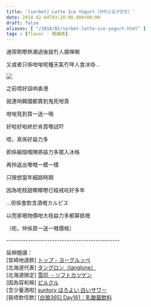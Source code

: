 ```yaml
---
title: '[sorbet] Lotte Ice Yogurt（아이스요구르트）'
date: 2018-02-04T03:20:00.000+08:00
draft: false
aliases: [ "/2018/02/sorbet-lotte-ice-yogurt.html" ]
tags : [flavor - 螞蟻族]
---
```


通常啲嘢熱潮過後就冇人搶㗎喇  

又或者只係咁啱呢種天氣冇咩人食冰啩...

[![](https://c1.staticflickr.com/5/4764/28280369299_2877d83601_z.jpg)](https://c1.staticflickr.com/5/4764/28280369299_2877d83601_z.jpg)

之前唔好話响香港

就連响韓國都賣到鬼死咁貴

咁啱見到買一送一喎

好啦好啦終於肯買嚟試吓

  

唔，真係好益力多

即係細個嗰陣將益力多擺入冰格

再拎返出嚟嘅一模一樣

只限想當年細路時期

因為呢枝甜椰椰嘢已經戒咗好多年

...但係會飲含酒嘅カルピス

  

以而家嘅物價咁大枝益力多都算抵嘅

（呃，仲係買一送一嘅價格）

  

  
\-----------------------------------------------  
  
  
延伸閱讀：  
\[宮崎地道飲\] [トップ - ヨーグルッペ](https://www.hidie.net/2017/02/happy-days-day-5.html)  
\[北海道代表\] [タングロン（tanglone）](https://www.hidie.net/2017/10/day4.html)  
\[北海道限定\] [雪印  - ソフトカツゲン](https://www.hidie.net/2017/10/day6.html)  
\[因為容和嘛\] [ピルクル](https://www.hidie.net/2017/03/happy-days-day-6_29.html)  
\[含少量酒啦\] [suntory ほろよい 白いサワー](https://www.hidie.net/2017/12/cheers-suntory.html)  
\[我唔飲佢飲\] [\[白狼365\] Day161：乳酸菌飲料](https://www.hidie.net/2015/06/365-day161.html)